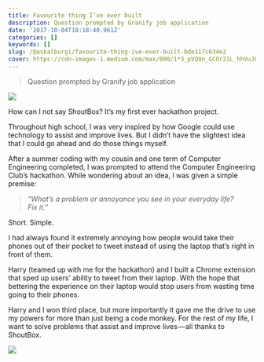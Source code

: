 ```yaml
---
title: Favourite thing I’ve ever built
description: Question prompted by Granify job application
date: '2017-10-04T18:18:40.961Z'
categories: []
keywords: []
slug: /@askalburgi/favourite-thing-ive-ever-built-bde117c634e2
cover: https://cdn-images-1.medium.com/max/800/1*3_pVQ9n_GCOr21L_hhVuJQ.png
---
```


> Question prompted by Granify job application

![](https://cdn-images-1.medium.com/max/800/1*3_pVQ9n_GCOr21L_hhVuJQ.png)

How can I not say ShoutBox? It’s my first ever hackathon project.

Throughout high school, I was very inspired by how Google could use technology to assist and improve lives. But I didn’t have the slightest idea that I could go ahead and do those things myself.

After a summer coding with my cousin and one term of Computer Engineering completed, I was prompted to attend the Computer Engineering Club’s hackathon. While wondering about an idea, I was given a simple premise:

> _“What’s a problem or annoyance you see in your everyday life? Fix it.”_

Short. Simple.

I had always found it extremely annoying how people would take their phones out of their pocket to tweet instead of using the laptop that’s right in front of them.

Harry (teamed up with me for the hackathon) and I built a Chrome extension that sped up users’ ability to tweet from their laptop. With the hope that bettering the experience on their laptop would stop users from wasting time going to their phones.

Harry and I won third place, but more importantly it gave me the drive to use my powers for more than just being a code monkey. For the rest of my life, I want to solve problems that assist and improve lives — all thanks to ShoutBox.

![](https://cdn-images-1.medium.com/max/800/0*l7XLh6RV-kFx7bsA.)